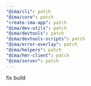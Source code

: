 ```yaml
---
"@ima/cli": patch
"@ima/core": patch
"create-ima-app": patch
"@ima/dev-utils": patch
"@ima/devtools": patch
"@ima/devtools-scripts": patch
"@ima/error-overlay": patch
"@ima/helpers": patch
"@ima/hmr-client": patch
"@ima/server": patch
---
```


fix build
